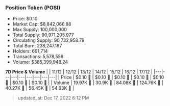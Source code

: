 
  ### Position Token (POSI)
  - Price: $0.10
  - Market Cap: $8,842,066.88
  - Max Supply: 100,000,000
  - Total Supply: 90,971,205.977
  - Circulating Supply: 90,732,958.79
  - Total Burn: 238,247.187
  - Holders: 691,714
  - Transactions: 5,578,558
  - Volume: $385,399,948.24

  **7D Price & Volume**
  | | 11&#x2F;12 | 12&#x2F;12 | 13&#x2F;12 | 14&#x2F;12 | 15&#x2F;12 | 16&#x2F;12 | 17&#x2F;12 |
  |---|---|---|---|---|---|---|---|
  | Price | $0.10 🔻 | $0.10 🔻 | $0.10 🔻 | $0.10 🚀 | $0.10 🔻 | $0.10 🔻 | $0.10 🚀 |
  | Volume | 19.97K 🔻 | 30.9K 🚀 | 84.08K 🚀 | 124.76K 🚀 | 40.27K 🔻 | 56.45K 🚀 | 54.63K 🔻 |

  > updated_at: Dec 17, 2022 6:12 PM
